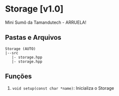 # Storage [v1.0]
 Mini Sumô da Tamandutech - ARRUELA!

## Pastas e Arquivos
 ```
 Storage (AUTO)
 |--src
    |- storage.hpp
    |- storage.hpp
 ```

## Funções
 1. `void setup(const char *name)`: Inicializa o Storage